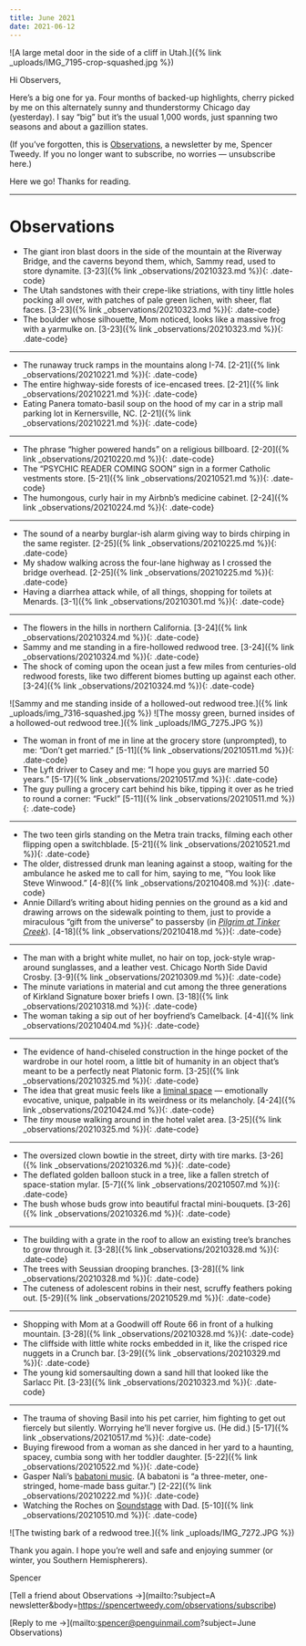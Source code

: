 ```yaml
---
title: June 2021
date: 2021-06-12
---
```


![A large metal door in the side of a cliff in Utah.]({% link _uploads/IMG_7195-crop-squashed.jpg %})

Hi Observers,

Here’s a big one for ya. Four months of backed-up highlights, cherry picked by me on this alternately sunny and thunderstormy Chicago day (yesterday). I say “big” but it’s the usual 1,000 words, just spanning two seasons and about a gazillion states.

(If you’ve forgotten, this is [Observations](https://spencertweedy.com/observations), a newsletter by me, Spencer Tweedy. If you no longer want to subscribe, no worries — <unsubscribe>unsubscribe here</unsubscribe>.)

Here we go! Thanks for reading.

***

# Observations

- The giant iron blast doors in the side of the mountain at the Riverway Bridge, and the caverns beyond them, which, Sammy read, used to store dynamite. [3-23]({% link _observations/20210323.md %}){: .date-code}
- The Utah sandstones with their crepe-like striations, with tiny little holes pocking all over, with patches of pale green lichen, with sheer, flat faces. [3-23]({% link _observations/20210323.md %}){: .date-code}
- The boulder whose silhouette, Mom noticed, looks like a massive frog with a yarmulke on. [3-23]({% link _observations/20210323.md %}){: .date-code}

***

- The runaway truck ramps in the mountains along I-74. [2-21]({% link _observations/20210221.md %}){: .date-code}
- The entire highway-side forests of ice-encased trees. [2-21]({% link _observations/20210221.md %}){: .date-code}
- Eating Panera tomato-basil soup on the hood of my car in a strip mall parking lot in Kernersville, NC. [2-21]({% link _observations/20210221.md %}){: .date-code}

***

- The phrase “higher powered hands” on a religious billboard. [2-20]({% link _observations/20210220.md %}){: .date-code}
- The “PSYCHIC READER COMING SOON” sign in a former Catholic vestments store. [5-21]({% link _observations/20210521.md %}){: .date-code}
- The humongous, curly hair in my Airbnb’s medicine cabinet. [2-24]({% link _observations/20210224.md %}){: .date-code}

***

- The sound of a nearby burglar-ish alarm giving way to birds chirping in the same register. [2-25]({% link _observations/20210225.md %}){: .date-code}
- My shadow walking across the four-lane highway as I crossed the bridge overhead. [2-25]({% link _observations/20210225.md %}){: .date-code}
- Having a diarrhea attack while, of all things, shopping for toilets at Menards. [3-1]({% link _observations/20210301.md %}){: .date-code}

***

- The flowers in the hills in northern California. [3-24]({% link _observations/20210324.md %}){: .date-code}
- Sammy and me standing in a fire-hollowed redwood tree. [3-24]({% link _observations/20210324.md %}){: .date-code}
- The shock of coming upon the ocean just a few miles from centuries-old redwood forests, like two different biomes butting up against each other. [3-24]({% link _observations/20210324.md %}){: .date-code}

![Sammy and me standing inside of a hollowed-out redwood tree.]({% link _uploads/img_7316-squashed.jpg %})
![The mossy green, burned insides of a hollowed-out redwood tree.]({% link _uploads/IMG_7275.JPG %})

- The woman in front of me in line at the grocery store (unprompted), to me: “Don’t get married.” [5-11]({% link _observations/20210511.md %}){: .date-code}
- The Lyft driver to Casey and me: “I hope you guys are married 50 years.” [5-17]({% link _observations/20210517.md %}){: .date-code}
- The guy pulling a grocery cart behind his bike, tipping it over as he tried to round a corner: “Fuck!” [5-11]({% link _observations/20210511.md %}){: .date-code}

***

- The two teen girls standing on the Metra train tracks, filming each other flipping open a switchblade. [5-21]({% link _observations/20210521.md %}){: .date-code}
- The older, distressed drunk man leaning against a stoop, waiting for the ambulance he asked me to call for him, saying to me, “You look like Steve Winwood.” [4-8]({% link _observations/20210408.md %}){: .date-code}
- Annie Dillard’s writing about hiding pennies on the ground as a kid and drawing arrows on the sidewalk pointing to them, just to provide a miraculous “gift from the universe” to passersby (in *[Pilgrim at Tinker Creek](https://bookshop.org/a/10169/9780061233326)*). [4-18]({% link _observations/20210418.md %}){: .date-code}

***

- The man with a bright white mullet, no hair on top, jock-style wrap-around sunglasses, and a leather vest. Chicago North Side David Crosby. [3-9]({% link _observations/20210309.md %}){: .date-code}
- The minute variations in material and cut among the three generations of Kirkland Signature boxer briefs I own. [3-18]({% link _observations/20210318.md %}){: .date-code}
- The woman taking a sip out of her boyfriend’s Camelback. [4-4]({% link _observations/20210404.md %}){: .date-code}

***

- The evidence of hand-chiseled construction in the hinge pocket of the wardrobe in our hotel room, a little bit of humanity in an object that’s meant to be a perfectly neat Platonic form. [3-25]({% link _observations/20210325.md %}){: .date-code}
- The idea that great music feels like a [liminal space](https://twitter.com/SpaceLiminalBot) — emotionally evocative, unique, palpable in its weirdness or its melancholy. [4-24]({% link _observations/20210424.md %}){: .date-code}
- The *tiny* mouse walking around in the hotel valet area. [3-25]({% link _observations/20210325.md %}){: .date-code}

***

- The oversized clown bowtie in the street, dirty with tire marks. [3-26]({% link _observations/20210326.md %}){: .date-code}
- The deflated golden balloon stuck in a tree, like a fallen stretch of space-station mylar. [5-7]({% link _observations/20210507.md %}){: .date-code}
- The bush whose buds grow into beautiful fractal mini-bouquets. [3-26]({% link _observations/20210326.md %}){: .date-code}

***

- The building with a grate in the roof to allow an existing tree’s branches to grow through it. [3-28]({% link _observations/20210328.md %}){: .date-code}
- The trees with Seussian drooping branches. [3-28]({% link _observations/20210328.md %}){: .date-code}
- The cuteness of adolescent robins in their nest, scruffy feathers poking out. [5-29]({% link _observations/20210529.md %}){: .date-code}

***

- Shopping with Mom at a Goodwill off Route 66 in front of a hulking mountain. [3-28]({% link _observations/20210328.md %}){: .date-code}
- The cliffside with little white rocks embedded in it, like the crisped rice nuggets in a Crunch bar. [3-29]({% link _observations/20210329.md %}){: .date-code}
- The young kid somersaulting down a sand hill that looked like the Sarlacc Pit. [3-23]({% link _observations/20210323.md %}){: .date-code}

***

- The trauma of shoving Basil into his pet carrier, him fighting to get out fiercely but silently. Worrying he’ll never forgive us. (He did.) [5-17]({% link _observations/20210517.md %}){: .date-code}
- Buying firewood from a woman as she danced in her yard to a haunting, spacey, cumbia song with her toddler daughter. [5-22]({% link _observations/20210522.md %}){: .date-code}
- Gasper Nali’s [babatoni music](https://gaspernali.bandcamp.com/). (A babatoni is “a three-meter, one-stringed, home-made bass guitar.”) [2-22]({% link _observations/20210222.md %}){: .date-code}
- Watching the Roches on [Soundstage](https://www.youtube.com/watch?v=WNrRQiUdYsY) with Dad. [5-10]({% link _observations/20210510.md %}){: .date-code}

![The twisting bark of a redwood tree.]({% link _uploads/IMG_7272.JPG %})

Thank you again. I hope you’re well and safe and enjoying summer (or winter, you Southern Hemispherers).

Spencer

[Tell a friend about Observations &rarr;](mailto:?subject=A newsletter&body=https://spencertweedy.com/observations/subscribe)

[Reply to me &rarr;](mailto:spencer@penguinmail.com?subject=June Observations)
